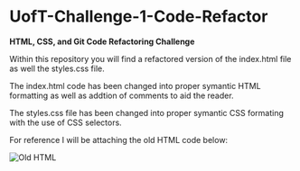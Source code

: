# UofT-Challenge-1-Code-Refactor
**HTML, CSS, and Git Code Refactoring Challenge**

Within this repository you will find a refactored version of the index.html file as well the styles.css file.

The index.html code has been changed into proper symantic HTML formatting as well as addtion of comments to aid the reader.

The styles.css file has been changed into proper symantic CSS formating with the use of CSS selectors.

For reference I will be attaching the old HTML code below:

![Old HTML](/assets/old-html.png)








